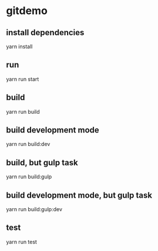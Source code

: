 # gitdemo

## install dependencies

yarn install

## run

yarn run start

## build

yarn run build

## build development mode

yarn run build:dev

## build, but gulp task

yarn run build:gulp

## build development mode, but gulp task

yarn run build:gulp:dev

## test

yarn run test
